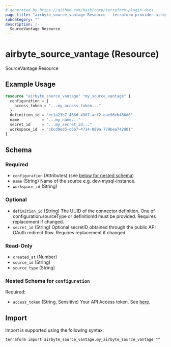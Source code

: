 ```yaml
---
# generated by https://github.com/hashicorp/terraform-plugin-docs
page_title: "airbyte_source_vantage Resource - terraform-provider-airbyte"
subcategory: ""
description: |-
  SourceVantage Resource
---
```


# airbyte_source_vantage (Resource)

SourceVantage Resource

## Example Usage

```terraform
resource "airbyte_source_vantage" "my_source_vantage" {
  configuration = {
    access_token = "...my_access_token..."
  }
  definition_id = "ec1a23b7-466d-4987-acf2-eae96eb456d0"
  name          = "...my_name..."
  secret_id     = "...my_secret_id..."
  workspace_id  = "cbcd9ed5-c667-4714-989a-779bea742d01"
}
```

<!-- schema generated by tfplugindocs -->
## Schema

### Required

- `configuration` (Attributes) (see [below for nested schema](#nestedatt--configuration))
- `name` (String) Name of the source e.g. dev-mysql-instance.
- `workspace_id` (String)

### Optional

- `definition_id` (String) The UUID of the connector definition. One of configuration.sourceType or definitionId must be provided. Requires replacement if changed.
- `secret_id` (String) Optional secretID obtained through the public API OAuth redirect flow. Requires replacement if changed.

### Read-Only

- `created_at` (Number)
- `source_id` (String)
- `source_type` (String)

<a id="nestedatt--configuration"></a>
### Nested Schema for `configuration`

Required:

- `access_token` (String, Sensitive) Your API Access token. See <a href="https://vantage.readme.io/reference/authentication">here</a>.

## Import

Import is supported using the following syntax:

```shell
terraform import airbyte_source_vantage.my_airbyte_source_vantage ""
```
